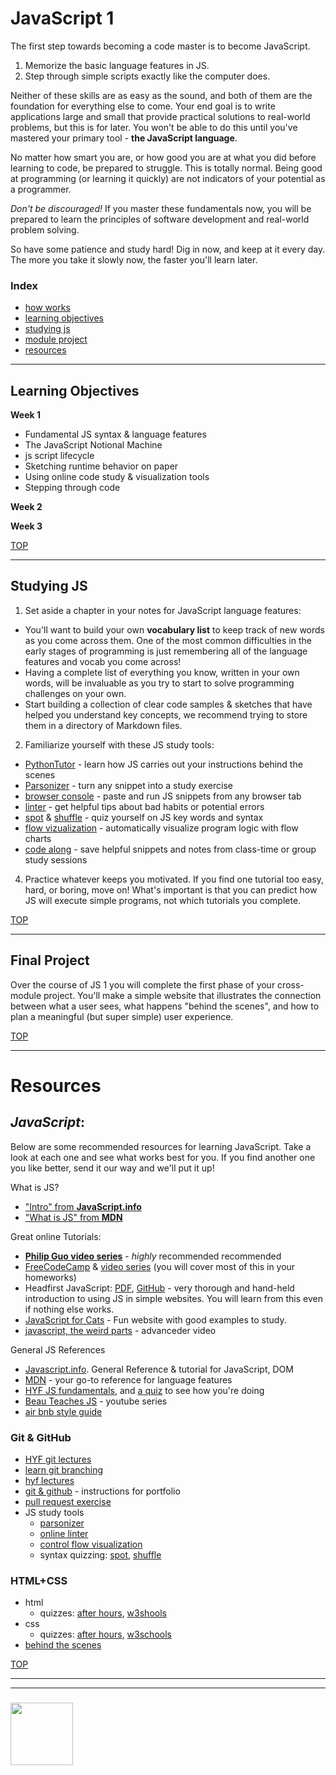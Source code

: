 # JavaScript 1

The first step towards becoming a code master is to become JavaScript.  

1. Memorize the basic language features in JS.
2. Step through simple scripts exactly like the computer does.

Neither of these skills are as easy as the sound, and both of them are the foundation for everything else to come.  Your end goal is to write applications large and small that provide practical solutions to real-world problems, but this is for later.  You won't be able to do this until you've mastered your primary tool - __the JavaScript language__.  

No matter how smart you are, or how good you are at what you did before learning to code, be prepared to struggle.  This is totally normal.  Being good at programming (or learning it quickly) are not indicators of your potential as a programmer.   

_Don't be discouraged!_  If you master these fundamentals now, you will be prepared to learn the principles of software development and real-world problem solving. 

So have some patience and study hard! Dig in now, and keep at it every day.  The more you take it slowly now, the faster you'll learn later.

### Index
* [how works](#how-works)
* [learning objectives](#learning-objectives)
* [studying js](#studying-js)
* [module project](#module-project)
* [resources](#resources)

---

## Learning Objectives


__Week 1__
* Fundamental JS syntax & language features
* The JavaScript Notional Machine
* js script lifecycle
* Sketching runtime behavior on paper
* Using online code study & visualization tools 
* Stepping through code


__Week 2__

__Week 3__



[TOP](#javascript-1)

---

## Studying JS


1. Set aside a chapter in your notes for JavaScript language features:    
  * You'll want to build your own __vocabulary list__ to keep track of new words as you come across them.  One of the most common difficulties in the early stages of programming is just remembering all of the language features and vocab you come across!  
  * Having a complete list of everything you know, written in your own words, will be invaluable as you try to start to solve programming challenges on your own.
  * Start building a collection of clear code samples & sketches that have helped you understand key concepts, we recommend trying to store them in a directory of Markdown files.   
2. Familiarize yourself with these JS study tools: 
  * [PythonTutor](http://www.pythontutor.com/javascript.html#mode=edit) - learn how JS carries out your instructions behind the scenes
  * [Parsonizer](https://janke-learning.github.io/parsonizer) - turn any snippet into a study exercise
  * [browser console](https://stackoverflow.com/questions/66420/how-do-you-launch-the-javascript-debugger-in-google-chrome) - paste and run JS snippets from any browser tab
  * [linter](https://janke-learning.github.io/linter) - get helpful tips about bad habits or potential errors
  * [spot](https://janke-learning.github.io/spot) & [shuffle](https://janke-learning.github.io/shuffle) - quiz yourself on JS key words and syntax
  * [flow vizualization](https://janke-learning.github.io/flowviz) - automatically visualize program logic with flow charts
  * [code along](https://janke-learning.github.io/code-along) - save helpful snippets and notes from class-time or group study sessions
4. Practice whatever keeps you motivated. If you find one tutorial too easy, hard, or boring, move on!  What's important is that you can predict how JS will execute simple programs, not which tutorials you complete.

[TOP](#javascript-1)

---


## Final Project

Over the course of JS 1 you will complete the first phase of your cross-module project.  You'll make a simple website that illustrates the connection between what a user sees, what happens "behind the scenes", and how to plan a meaningful (but super simple) user experience.

[TOP](#javascript-1)

---

# Resources

## _JavaScript_:

Below are some recommended resources for learning JavaScript.  Take a look at each one and see what works best for you.  If you find another one you like better, send it our way and we'll put it up!



What is JS?
* ["Intro" from __JavaScript.info__](https://javascript.info/intro)
* ["What is JS" from __MDN__](https://developer.mozilla.org/en-US/docs/Learn/JavaScript/First_steps/What_is_JavaScript)


Great online Tutorials:
* [__Philip Guo video series__](https://www.youtube.com/watch?v=VZfNZGekVms&list=PLzV58Zm8FuBJFfQN5il3ujx6FDAY8Ds3u) - _highly_ recommended recommended
* [FreeCodeCamp](https://www.freecodecamp.org) & [video series](https://medium.freecodecamp.org/my-giant-javascript-basics-course-is-now-live-on-youtube-and-its-100-free-9020a21bbc27) (you will cover most of this in your homeworks)
* Headfirst JavaScript: [PDF](http://wickedlysmart.com/wp-content/uploads/2014/03/Head_First_JavaScript_Programming_SampleChapter.pdf), [GitHub](https://github.com/bethrobson/Head-First-JavaScript-Programming) - very thorough and hand-held introduction to using JS in simple websites. You will learn from this even if nothing else works.
* [JavaScript for Cats](http://jsforcats.com) - Fun website with good examples to study.
* [javascript, the weird parts](https://www.youtube.com/watch?v=Bv_5Zv5c-Ts) - advanceder video


General JS References 
* [Javascript.info](https://javascript.info). General Reference & tutorial for JavaScript, DOM
* [MDN](https://developer.mozilla.org/en-US/docs/Web/JavaScript/Reference) - your go-to reference for language features
* [HYF JS fundamentals](https://github.com/HackYourFutureBelgium/fundamentals/blob/master/fundamentals/README.md), and [a quiz](https://github.com/HackYourFutureBelgium/fundamentals/blob/master/fundamentals/exercises.md) to see how you're doing
* [Beau Teaches JS](https://www.youtube.com/watch?v=le-URjBhevE&list=PLWKjhJtqVAbk2qRZtWSzCIN38JC_NdhW5) - youtube series
* [air bnb style guide](https://github.com/airbnb/javascript)

### Git & GitHub
* [HYF git lectures](https://github.com/HackYourFuture/Git)
* [learn git branching](https://learngitbranching.js.org)
* [hyf lectures](https://github.com/HackYourFutureBelgium/Git)  
* [git & github](https://github.com/colevandersWands/git-and-hub) - instructions for portfolio
* [pull request exercise](https://github.com/colevandersWands/pull-requesting)
* JS study tools
    * [parsonizer](https://janke-learning.org/parsonizer/)
    * [online linter](https://janke-learning.org/linter)
    * [control flow visualization](https://janke-learning.org/flowviz/)
    * syntax quizzing: [spot](https://janke-learning.org/spot), [shuffle](https://janke-learning.org/shuffle)



### HTML+CSS

* html
    * quizzes: [after hours](https://www.afterhoursprogramming.com/tests/html/), [w3shools](https://www.w3schools.com/hTml/html_quiz.asp)
* css
    * quizzes: [after hours](https://www.afterhoursprogramming.com/tests/css/), [w3schools](https://www.w3schools.com/css/css_quiz.asp)
* [behind the scenes](https://software.hixie.ch/utilities/js/live-dom-viewer/)

[TOP](#javascript-1)

___
___
### <a href="https://hackyourfuture.be" target="_blank"><img src="https://pbs.twimg.com/profile_images/984474625009741824/Bs_qKx6-_400x400.jpg" width="100" height="100"></img></a>
